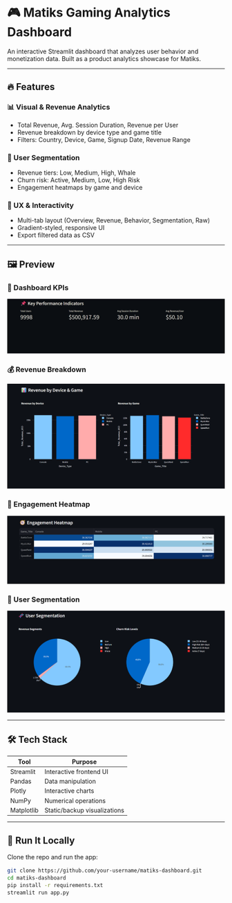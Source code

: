 # 🎮 Matiks Gaming Analytics Dashboard

An interactive Streamlit dashboard that analyzes user behavior and monetization data. Built as a product analytics showcase for Matiks.

---

## 🔥 Features

### 📊 Visual & Revenue Analytics

- Total Revenue, Avg. Session Duration, Revenue per User
- Revenue breakdown by device type and game title
- Filters: Country, Device, Game, Signup Date, Revenue Range

### 🧬 User Segmentation

- Revenue tiers: Low, Medium, High, Whale
- Churn risk: Active, Medium, Low, High Risk
- Engagement heatmaps by game and device

### 🧠 UX & Interactivity

- Multi-tab layout (Overview, Revenue, Behavior, Segmentation, Raw)
- Gradient-styled, responsive UI
- Export filtered data as CSV

---

## 🖼️ Preview

### 📌 Dashboard KPIs

![KPIs](screenshots/kpis.png)

### 💰 Revenue Breakdown

![Revenue](screenshots/revenue_chart.png)

### 🧭 Engagement Heatmap

![Heatmap](screenshots/engagement_heatmap.png)

### 🧬 User Segmentation

![Segmentation](screenshots/segmentation.png)

---

## 🛠️ Tech Stack

| Tool       | Purpose                      |
| ---------- | ---------------------------- |
| Streamlit  | Interactive frontend UI      |
| Pandas     | Data manipulation            |
| Plotly     | Interactive charts           |
| NumPy      | Numerical operations         |
| Matplotlib | Static/backup visualizations |

---

## 🚀 Run It Locally

Clone the repo and run the app:

```bash
git clone https://github.com/your-username/matiks-dashboard.git
cd matiks-dashboard
pip install -r requirements.txt
streamlit run app.py
```
